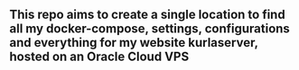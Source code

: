 ## This repo aims to create a single location to find all my docker-compose, settings, configurations and everything for my website kurlaserver, hosted on an Oracle Cloud VPS
